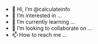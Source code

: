 - 👋 Hi, I’m @calculateinfo
- 👀 I’m interested in ...
- 🌱 I’m currently learning ...
- 💞️ I’m looking to collaborate on ...
- 📫 How to reach me ...

<!---
calculateinfo/calculateinfo is a ✨ special ✨ repository because its `README.md` (this file) appears on your GitHub profile.
You can click the Preview link to take a look at your changes.
--->
